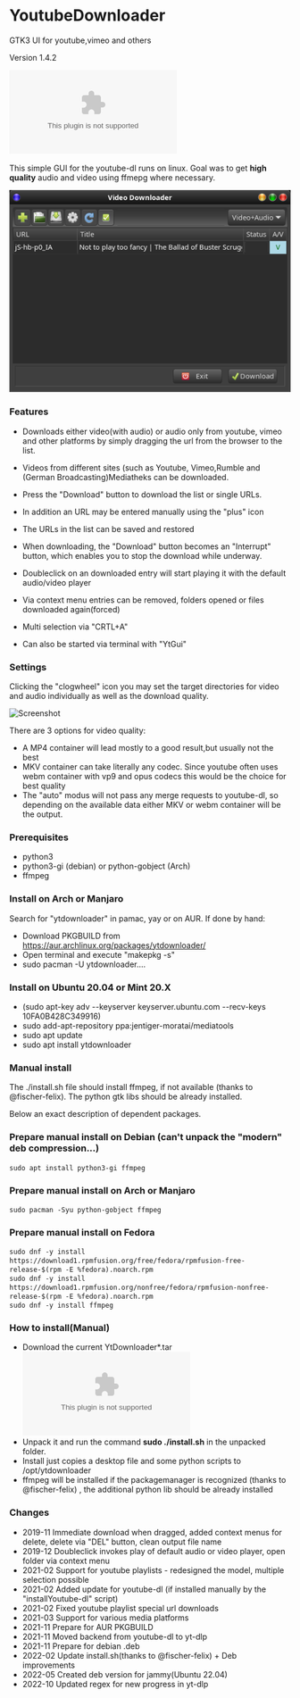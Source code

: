 # YoutubeDownloader
GTK3 UI for youtube,vimeo and others

Version 1.4.2

![Download](https://github.com/kanehekili/YoutubeDownloader/releases/download/1.4.2/YtDownloader1.4.2.tar)

This simple GUI for the youtube-dl runs on linux. Goal was to get **high quality** audio and video using ffmepg where necessary.

![Screenshot](./Yt.png)

### Features
* Downloads either video(with audio) or audio only from youtube, vimeo and other platforms by simply dragging the url from the browser to the list. 

* Videos from different sites (such as Youtube, Vimeo,Rumble and (German Broadcasting)Mediatheks can be downloaded.

* Press the "Download" button to download the list or single URLs.

* In addition an URL may be entered manually using the "plus" icon

* The URLs in the list can be saved and restored

* When downloading, the "Download" button becomes an "Interrupt" button, which enables you to stop the download while underway.

* Doubleclick on an downloaded entry will start playing it with the default audio/video player

* Via context menu entries can be removed, folders opened or files downloaded again(forced)

* Multi selection via "CRTL+A" 

* Can also be started via terminal with "YtGui"

### Settings
Clicking the "clogwheel" icon you may set the target directories for video and audio individually as well as the download quality.

![Screenshot](./YtSettings.png)

There are 3 options for video quality:
* A MP4 container will lead mostly to a good result,but usually not the best
* MKV container can take literally any codec. Since youtube often uses webm container with vp9 and opus codecs this would be the choice for best quality
* The "auto" modus will not pass any merge requests to youtube-dl, so depending on the available data either MKV or webm container will be the output. 

### Prerequisites
  * python3
  * python3-gi (debian) or python-gobject (Arch)
  * ffmpeg


### Install on Arch or Manjaro
Search for "ytdownloader" in pamac, yay or on AUR. If done by hand:
* Download PKGBUILD from https://aur.archlinux.org/packages/ytdownloader/
* Open terminal and execute "makepkg -s"
* sudo pacman -U ytdownloader.... 

### Install on Ubuntu 20.04 or Mint 20.X
* (sudo apt-key adv --keyserver keyserver.ubuntu.com --recv-keys 10FA0B428C349916)
* sudo add-apt-repository ppa:jentiger-moratai/mediatools
* sudo apt update
* sudo apt install ytdownloader

### Manual install
The ./install.sh file should install ffmpeg, if not available (thanks to @fischer-felix). The python gtk libs should be already installed.

Below an exact description of dependent packages. 

### Prepare manual install on Debian (can't unpack the "modern" deb compression...)
```
sudo apt install python3-gi ffmpeg
```
### Prepare manual install on Arch or Manjaro
```
sudo pacman -Syu python-gobject ffmpeg
```

### Prepare manual install on Fedora
```
sudo dnf -y install https://download1.rpmfusion.org/free/fedora/rpmfusion-free-release-$(rpm -E %fedora).noarch.rpm
sudo dnf -y install https://download1.rpmfusion.org/nonfree/fedora/rpmfusion-nonfree-release-$(rpm -E %fedora).noarch.rpm
sudo dnf -y install ffmpeg
```

### How to install(Manual)
* Download the current YtDownloader*.tar ![here](https://github.com/kanehekili/YoutubeDownloader/releases/download/1.4.3/YtDownloader1.4.3.tar)
* Unpack it and run the command  **sudo ./install.sh** in the unpacked folder.
* Install just copies a desktop file and some python scripts to /opt/ytdownloader
* ffmpeg will be installed if the packagemanager is recognized (thanks to @fischer-felix) , the additional python lib should be already installed

### Changes
 * 2019-11 Immediate download when dragged, added context menus for delete, delete via "DEL" button, clean output file name   
 * 2019-12 Doubleclick invokes play of default audio or video player, open folder via context menu  
 * 2021-02 Support for youtube playlists - redesigned the model, multiple selection possible
 * 2021-02 Added update for youtube-dl (if installed manually by the "installYoutube-dl" script)
 * 2021-02 Fixed youtube playlist special url downloads
 * 2021-03 Support for various media platforms
 * 2021-11 Prepare for AUR PKGBUILD
 * 2021-11 Moved backend from youtube-dl to yt-dlp
 * 2021-11 Prepare for debian .deb 
 * 2022-02 Update install.sh(thanks to @fischer-felix) + Deb improvements
 * 2022-05 Created deb version for jammy(Ubuntu 22.04)
 * 2022-10 Updated regex for new progress in yt-dlp
 